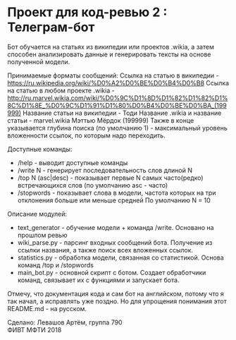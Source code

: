 Проект для код-ревью 2 : Телеграм-бот
=========================================

Бот обучается на статьях из википедии или проектов .wikia, а затем способен анализировать данные и генерировать тексты на основе полученной модели.

Принимаемые форматы сообщений:
Ссылка на статью в википедии - https://ru.wikipedia.org/wiki/%D0%A2%D0%BE%D0%B4%D0%B8
Ссылка на статью в любом проекте .wikia - http://ru.marvel.wikia.com/wiki/%D0%9C%D1%8D%D1%82%D1%82%D1%8C%D1%8E_%D0%9C%D1%91%D1%80%D0%B4%D0%BE%D0%BA_(199999)
Название статьи на википедии - Тоди
Название .wikia и название статьи - marvel.wikia Мэттью Мёрдок (199999)
Также в конце указывается глубина поиска (по умолчанию 1) - максимальный уровень вложенности ссылок, по которым надо переходить.

Доступные команды:
 - /help - выводит доступные команды
 - /write N - генерирует последовательность слов длиной N
 - /top N (asc|desc) - показывает первые N самых часто(редко) встречающихся слов (по умолчанию asc - часто)
 - /stopwords - показывает слова в модели, частота которых на три отклонения больше или меньше средней
По умолчанию N = 10

Описание модулей:
 - text_generator - обучение модели + команда /write. Основано на прошлом ревью
 - wiki_parse.py - парсинг входных сообщений бота. Получение из ссылки названия, а также поиск всех вложенных ссылок.
 - statistics.py - обработка модели, связанная со статистикой. Основа команд /top и /stopwords
 - main_bot.py - основной скрипт с ботом. Создает обработчики команд, связывает их с функциями и запускает бота.
 
Отмечу, что документация кода и сам бот на английском, потому что я так начал, а исправлять уже поздно. Но для упрощения понимания этот README.md - на русском.

Сделано: Левашов Артём, группа 790   
ФИВТ МФТИ 2018
